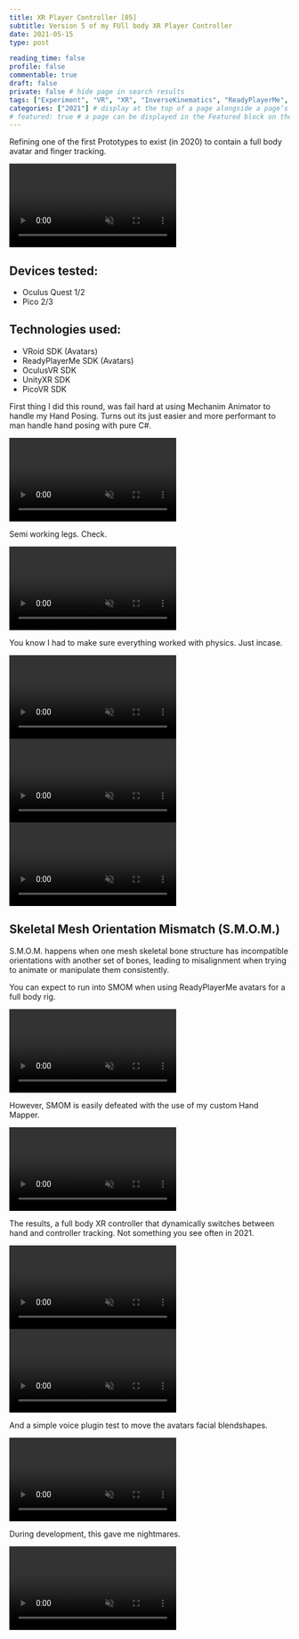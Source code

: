 ```yaml
---
title: XR Player Controller [05]
subtitle: Version 5 of my FUll body XR Player Controller
date: 2021-05-15
type: post

reading_time: false
profile: false
commentable: true
draft: false
private: false # hide page in search results
tags: ["Experiment", "VR", "XR", "InverseKinematics", "ReadyPlayerMe", "VRoid", "Physics", "Unity", "Hands"]
categories: ["2021"] # display at the top of a page alongside a page’s metadata
# featured: true # a page can be displayed in the Featured block on the homepage. This is useful for sticky, announcement blog posts or selected publications etc.
---
```


<p>Refining one of the first Prototypes to exist (in 2020) to contain a full body avatar and finger tracking.</p>

<div class="video_thing">
    <video muted autoplay="" name="media" loop=""><source src="https://raw.githack.com/Denchyaknow/GitSite_Dencho/Develop/assets/media/projects/XRPlayerController05/XRLog_2021_729.webm" type="video/mp4"></video>
</div>

<!--more-->

## Devices tested:
- Oculus Quest 1/2
- Pico 2/3

<!-- Technologies Used -->
## Technologies used:
- VRoid SDK (Avatars)
- ReadyPlayerMe SDK (Avatars)
- OculusVR SDK
- UnityXR SDK
- PicoVR SDK


<p>First thing I did this round, was fail hard at using Mechanim Animator to handle my Hand Posing. Turns out its just easier and more performant to man handle hand posing with pure C#.</p>

<div class="video_thing">
    <video muted autoplay="" name="media" loop=""><source src="https://raw.githack.com/Denchyaknow/GitSite_Dencho/Develop/assets/media/projects/XRPlayerController05/XRLog_2021_838.webm" type="video/mp4"></video>
</div>

<p>Semi working legs. Check.</p>

<div class="video_thing">
    <video muted autoplay="" name="media" loop=""><source src="https://raw.githack.com/Denchyaknow/GitSite_Dencho/Develop/assets/media/projects/XRPlayerController05/XRLog_2021_823.webm" type="video/mp4"></video>
</div>

<p>You know I had to make sure everything worked with physics. Just incase.</p>

<div class="video_thing">
    <video muted autoplay="" name="media" loop=""><source src="https://raw.githack.com/Denchyaknow/GitSite_Dencho/Develop/assets/media/projects/XRPlayerController05/XRLog_2021_828.webm" type="video/mp4"></video>
</div>

<div class="video_thing">
    <video muted autoplay="" name="media" loop=""><source src="https://raw.githack.com/Denchyaknow/GitSite_Dencho/Develop/assets/media/projects/XRPlayerController05/XRLog_2021_830.webm" type="video/mp4"></video>
</div>

<div class="video_thing">
    <video muted autoplay="" name="media" loop=""><source src="https://raw.githack.com/Denchyaknow/GitSite_Dencho/Develop/assets/media/projects/XRPlayerController05/XRLog_2021_849.webm" type="video/mp4"></video>
</div>

## Skeletal Mesh Orientation Mismatch (S.M.O.M.)
<p>S.M.O.M. happens when one mesh skeletal bone structure has incompatible orientations with another set of bones, leading to misalignment when trying to animate or manipulate them consistently.</p>

<p>You can expect to run into SMOM when using ReadyPlayerMe avatars for a full body rig.</p>

<div class="video_thing">
    <video muted autoplay="" name="media" loop=""><source src="https://raw.githack.com/Denchyaknow/GitSite_Dencho/Develop/assets/media/projects/XRPlayerController05/XRLog_2021_832.webm" type="video/mp4"></video>
</div>

<p>However, SMOM is easily defeated with the use of my custom Hand Mapper.</p>

<div class="video_thing">
    <video muted autoplay="" name="media" loop=""><source src="https://raw.githack.com/Denchyaknow/GitSite_Dencho/Develop/assets/media/projects/XRPlayerController05/XRLog_2021_840.webm" type="video/mp4"></video>
</div>

<p>The results, a full body XR controller that dynamically switches between hand and controller tracking. Not something you see often in 2021.</p>

<div class="video_thing">
    <video muted autoplay="" name="media" loop=""><source src="https://raw.githack.com/Denchyaknow/GitSite_Dencho/Develop/assets/media/projects/XRPlayerController05/XRLog_2021_836.webm" type="video/mp4"></video>
</div>

<div class="video_thing">
    <video muted autoplay="" name="media" loop=""><source src="https://raw.githack.com/Denchyaknow/GitSite_Dencho/Develop/assets/media/projects/XRPlayerController05/XRLog_2021_838.webm" type="video/mp4"></video>
</div>

<p>And a simple voice plugin test to move the avatars facial blendshapes.</p>

<div class="video_thing">
    <video muted autoplay="" name="media" loop=""><source src="https://raw.githack.com/Denchyaknow/GitSite_Dencho/Develop/assets/media/projects/XRPlayerController05/XRLog_2021_842.webm" type="video/mp4"></video>
</div>

<p>During development, this gave me nightmares.</p>

<div class="video_thing">
    <video muted autoplay="" name="media" loop=""><source src="https://raw.githack.com/Denchyaknow/GitSite_Dencho/Develop/assets/media/projects/XRPlayerController05/XRLog_2021_844.webm" type="video/mp4"></video>
</div>

